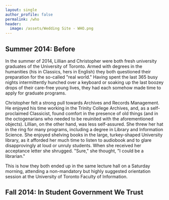 ```yaml
---
layout: single
author_profile: false
permalink: /who
header: 
  image: /assets/Wedding Site - WHO.png
---
```


## Summer 2014: Before

In the summer of 2014, Lillian and Christopher were both fresh university graduates of the University of Toronto. Armed with degrees in the humanities (his in Classics, hers in English) they both questioned their preparation for the so-called "real world." Having spent the last 365 busy nights intermittently hunched over a keyboard or soaking up the last boozey drops of their care-free young lives, they had each somehow made time to apply for graduate programs. 

Christopher felt a strong pull towards Archives and Records Management. He enjoyed his time working in the Trinity College Archives, and, as a self-proclaimed Classicist, found comfort in the presence of old things (and in the octogenarians who needed to be reuinited with the aforementioned objects). Lillian, on the other hand, was less self-assured. She threw her hat in the ring for many programs, including a degree in Library and Information Science. She enjoyed shelving books in the large, turkey-shaped University library, as it afforded her much time to listen to audiobook and to glare disapprovingly at loud or unruly students. When she received her acceptance letter she shrugged. "Sure," she thought, "I could be a librarian."

This is how they both ended up in the same lecture hall on a Saturday morning, attending a non-mandatory but highly suggested orientation session at the University of Toronto Faculty of Information. 

## Fall 2014: In Student Government We Trust 

